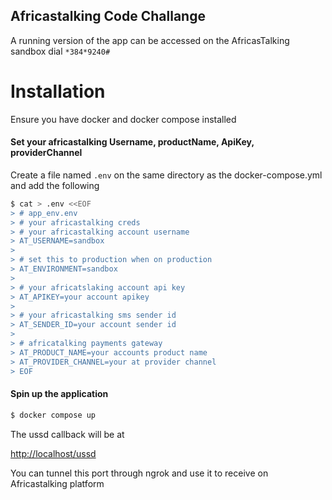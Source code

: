## Africastalking Code Challange

A running version of the app can be accessed on the AfricasTalking sandbox dial `*384*9240#`

# Installation

Ensure you have docker and docker compose installed

#### Set your africastalking Username, productName, ApiKey, providerChannel
Create a file named `.env` on the same directory as the docker-compose.yml
and add the following
```bash
$ cat > .env <<EOF
> # app_env.env
> # your africastalking creds
> # your africastalking account username
> AT_USERNAME=sandbox
> 
> # set this to production when on production
> AT_ENVIRONMENT=sandbox
> 
> # your africatslaking account api key
> AT_APIKEY=your account apikey
> 
> # your africastalking sms sender id
> AT_SENDER_ID=your account sender id
> 
> # africatalking payments gateway
> AT_PRODUCT_NAME=your accounts product name
> AT_PROVIDER_CHANNEL=your at provider channel
> EOF
```

#### Spin up the application
```bash
$ docker compose up
```

The ussd callback will be at

[http://localhost/ussd](http://localhost/ussd)

You can tunnel this port through ngrok and use it to receive on Africastalking platform